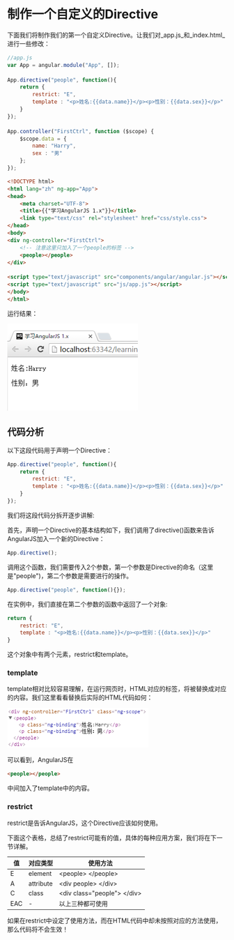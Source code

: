 # 制作一个自定义的Directive
下面我们将制作我们的第一个自定义Directive。让我们对_app.js_和_index.html_进行一些修改：

```javascript
//app.js
var App = angular.module("App", []);

App.directive("people", function(){
    return {
        restrict: "E",
        template : "<p>姓名:{{data.name}}</p><p>性别：{{data.sex}}</p>"
    }
});

App.controller("FirstCtrl", function ($scope) {
    $scope.data = {
        name: "Harry",
        sex : "男"
    };
});
```

```html
<!DOCTYPE html>
<html lang="zh" ng-app="App">
<head>
    <meta charset="UTF-8">
    <title>{{"学习AngularJS 1.x"}}</title>
    <link type="text/css" rel="stylesheet" href="css/style.css">
</head>
<body>
<div ng-controller="FirstCtrl">
    <!-- 注意这里只加入了一个people的标签 -->
    <people></people>
</div>

<script type="text/javascript" src="components/angular/angular.js"></script>
<script type="text/javascript" src="js/app.js"></script>
</body>
</html>
```

运行结果：

![图5-1 Directive运行效果](./pic/0501_first_directive.png)

## 代码分析
以下这段代码用于声明一个Directive：

```javascript
App.directive("people", function(){
    return {
        restrict: "E",
        template : "<p>姓名:{{data.name}}</p><p>性别：{{data.sex}}</p>"
    }
});
```

我们将这段代码分拆开逐步讲解:

首先，声明一个Directive的基本结构如下，我们调用了directive()函数来告诉AngularJS加入一个新的Directive：

```javascript
App.directive();
```

调用这个函数，我们需要传入2个参数，第一个参数是Directive的命名（这里是"people")，第二个参数是需要进行的操作。

```javascript
App.directive("people", function(){});
```

在实例中，我们直接在第二个参数的函数中返回了一个对象:

```javascript
return {
    restrict: "E",
    template : "<p>姓名:{{data.name}}</p><p>性别：{{data.sex}}</p>"
}
```

这个对象中有两个元素，restrict和template。

### template
template相对比较容易理解，在运行网页时，HTML对应的标签，将被替换成对应的内容。我们这里看看替换后实际的HTML代码如何：

![图5-2 Directive生效后的html代码](./pic/0502.png)

可以看到，AngularJS在

```html
<people></people>
```

中间加入了template中的内容。

### restrict
restrict是告诉AngularJS，这个Directive应该如何使用。

下面这个表格，总结了restrict可能有的值，具体的每种应用方案，我们将在下一节详解。

值   | 对应类型      | 使用方法
--- | --------- | ---------------------------------
E   | element   | &lt;people> &lt;/people>
A   | attribute | &lt;div people> &lt;/div>
C   | class     | &lt;div class="people"> &lt;/div>
EAC | -         | 以上三种都可使用

如果在restrict中设定了使用方法，而在HTML代码中却未按照对应的方法使用，那么代码将不会生效！
